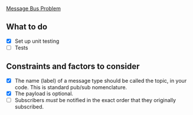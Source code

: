 [Message Bus Problem](https://gist.github.com/tim-hr/697af278700fcf12014eb36d932ad7c4)

## What to do
- [x] Set up unit testing
- [ ] Tests

## Constraints and factors to consider
- [x] The name (label) of a message type should be called the topic, in your code. This is standard pub/sub nomenclature.
- [x] The payload is optional.
- [ ] Subscribers _must_ be notified in the exact order that they originally subscribed.
